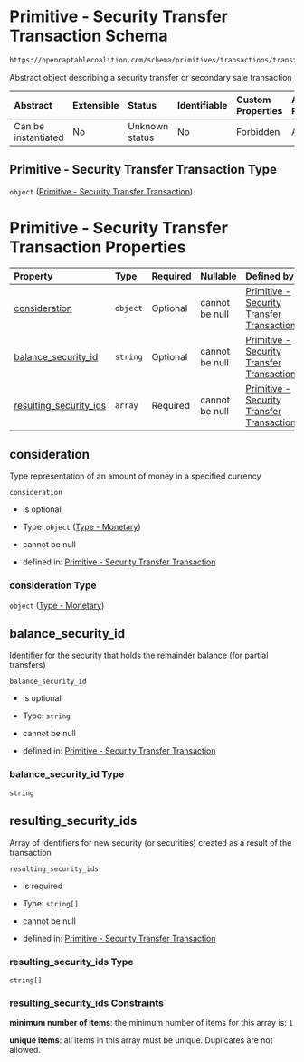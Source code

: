 # Primitive - Security Transfer Transaction Schema

```txt
https://opencaptablecoalition.com/schema/primitives/transactions/transfer/base_transfer
```

Abstract object describing a security transfer or secondary sale transaction

| Abstract            | Extensible | Status         | Identifiable | Custom Properties | Additional Properties | Access Restrictions | Defined In                                                                                                                |
| :------------------ | :--------- | :------------- | :----------- | :---------------- | :-------------------- | :------------------ | :------------------------------------------------------------------------------------------------------------------------ |
| Can be instantiated | No         | Unknown status | No           | Forbidden         | Allowed               | none                | [BaseTransfer.schema.json](../../schema/primitives/transactions/transfer/BaseTransfer.schema.json "open original schema") |

## Primitive - Security Transfer Transaction Type

`object` ([Primitive - Security Transfer Transaction](basetransfer.md))

# Primitive - Security Transfer Transaction Properties

| Property                                          | Type     | Required | Nullable       | Defined by                                                                                                                                                                                                                                           |
| :------------------------------------------------ | :------- | :------- | :------------- | :--------------------------------------------------------------------------------------------------------------------------------------------------------------------------------------------------------------------------------------------------- |
| [consideration](#consideration)                   | `object` | Optional | cannot be null | [Primitive - Security Transfer Transaction](basetransfer-properties-type---monetary.md "https://opencaptablecoalition.com/schema/types/monetary#/properties/consideration")                                                                          |
| [balance_security_id](#balance_security_id)       | `string` | Optional | cannot be null | [Primitive - Security Transfer Transaction](basetransfer-properties-balance_security_id.md "https://opencaptablecoalition.com/schema/primitives/transactions/transfer/base_transfer#/properties/balance_security_id")                                |
| [resulting_security_ids](#resulting_security_ids) | `array`  | Required | cannot be null | [Primitive - Security Transfer Transaction](basetransfer-properties-security-transfer---resulting-security-id-array.md "https://opencaptablecoalition.com/schema/primitives/transactions/transfer/base_transfer#/properties/resulting_security_ids") |

## consideration

Type representation of an amount of money in a specified currency

`consideration`

*   is optional

*   Type: `object` ([Type - Monetary](basetransfer-properties-type---monetary.md))

*   cannot be null

*   defined in: [Primitive - Security Transfer Transaction](basetransfer-properties-type---monetary.md "https://opencaptablecoalition.com/schema/types/monetary#/properties/consideration")

### consideration Type

`object` ([Type - Monetary](basetransfer-properties-type---monetary.md))

## balance_security_id

Identifier for the security that holds the remainder balance (for partial transfers)

`balance_security_id`

*   is optional

*   Type: `string`

*   cannot be null

*   defined in: [Primitive - Security Transfer Transaction](basetransfer-properties-balance_security_id.md "https://opencaptablecoalition.com/schema/primitives/transactions/transfer/base_transfer#/properties/balance_security_id")

### balance_security_id Type

`string`

## resulting_security_ids

Array of identifiers for new security (or securities) created as a result of the transaction

`resulting_security_ids`

*   is required

*   Type: `string[]`

*   cannot be null

*   defined in: [Primitive - Security Transfer Transaction](basetransfer-properties-security-transfer---resulting-security-id-array.md "https://opencaptablecoalition.com/schema/primitives/transactions/transfer/base_transfer#/properties/resulting_security_ids")

### resulting_security_ids Type

`string[]`

### resulting_security_ids Constraints

**minimum number of items**: the minimum number of items for this array is: `1`

**unique items**: all items in this array must be unique. Duplicates are not allowed.
